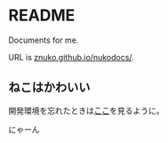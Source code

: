 # README

Documents for me.

URL is [znuko.github.io/nukodocs/](https://znuko.github.io/nukodocs/).

## ねこはかわいい

開発環境を忘れたときは[ここ](https://znuko.github.io/nukodocs/mkdocs/develop)を見るように。

にゃーん